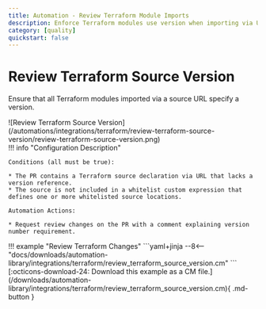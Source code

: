 ```yaml
---
title: Automation - Review Terraform Module Imports
description: Enforce Terraform modules use version when importing via URL source
category: [quality]
quickstart: false
---
```


# Review Terraform Source Version
Ensure that all Terraform modules imported via a source URL specify a version.

<div class="automationImage" markdown="1">
![Review Terraform Source Version](/automations/integrations/terraform/review-terraform-source-version/review-terraform-source-version.png)
</div>
<div class="automationDescription" markdown="1">
!!! info "Configuration Description"

    Conditions (all must be true):

    * The PR contains a Terraform source declaration via URL that lacks a version reference.
    * The source is not included in a whitelist custom expression that defines one or more whitelisted source locations.

    Automation Actions:

    * Request review changes on the PR with a comment explaining version number requirement.

</div>
<div class="automationExample" markdown="1">
!!! example "Review Terraform Changes"
    ```yaml+jinja
    --8<-- "docs/downloads/automation-library/integrations/terraform/review_terraform_source_version.cm"
    ```
    <div class="result" markdown>
      <span>
      [:octicons-download-24: Download this example as a CM file.](/downloads/automation-library/integrations/terraform/review_terraform_source_version.cm){ .md-button }
      </span>
    </div>
</div>
